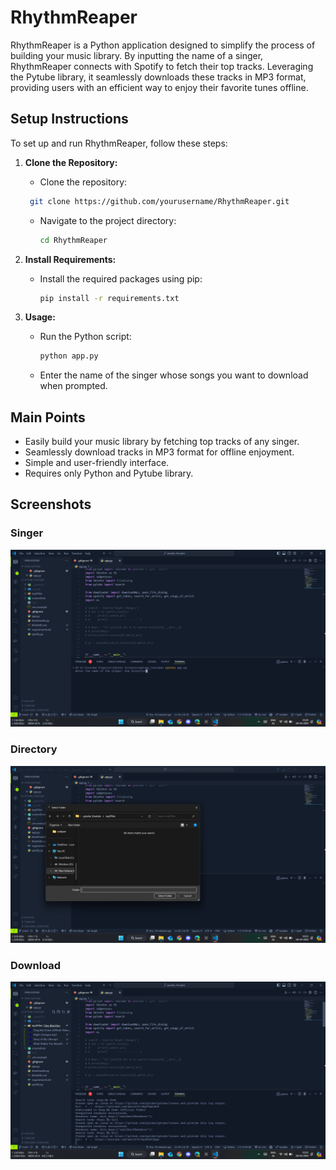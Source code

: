 # RhythmReaper

RhythmReaper is a Python application designed to simplify the process of building your music library. By inputting the name of a singer, RhythmReaper connects with Spotify to fetch their top tracks. Leveraging the Pytube library, it seamlessly downloads these tracks in MP3 format, providing users with an efficient way to enjoy their favorite tunes offline.

## Setup Instructions

To set up and run RhythmReaper, follow these steps:

1. **Clone the Repository:**
   - Clone the repository:

    ```bash
     git clone https://github.com/yourusername/RhythmReaper.git
    ```

   - Navigate to the project directory:

     ```bash
     cd RhythmReaper
     ```

2. **Install Requirements:**
   - Install the required packages using pip:

     ```bash
     pip install -r requirements.txt
     ```

3. **Usage:**
   - Run the Python script:

     ```bash
     python app.py
     ```

   - Enter the name of the singer whose songs you want to download when prompted.

## Main Points

- Easily build your music library by fetching top tracks of any singer.
- Seamlessly download tracks in MP3 format for offline enjoyment.
- Simple and user-friendly interface.
- Requires only Python and Pytube library.

## Screenshots

### Singer

![Input any Singer Name](screenshots/input.png)

### Directory

![Select Directory](screenshots/directory.png)

### Download

![Downloading Songs](screenshots/downloadingMP3.png)
